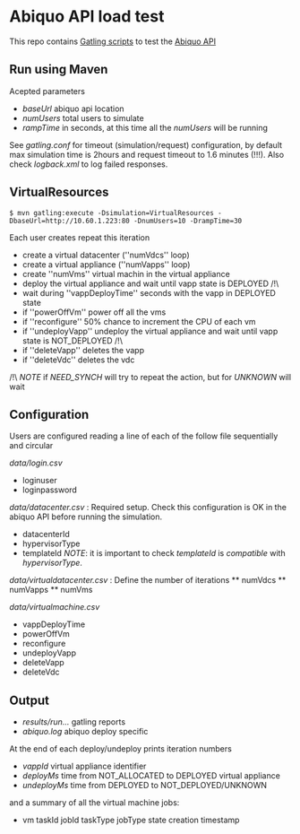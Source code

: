 Abiquo API load test
====================

This repo contains [Gatling scripts](https://github.com/excilys/gatling) to test the [Abiquo API](http://community.abiquo.com/display/ABI22/API+Reference)

Run using Maven
------------------

Acepted parameters

* *baseUrl* abiquo api location
* *numUsers* total users to simulate
* *rampTime* in seconds, at this time all the _numUsers_ will be running

See _gatling.conf_ for timeout (simulation/request) configuration, by default max simulation time is 2hours and request timeout to 1.6 minutes (!!!). Also check _logback.xml_ to log failed responses.

VirtualResources
----------------
````
$ mvn gatling:execute -Dsimulation=VirtualResources -DbaseUrl=http://10.60.1.223:80 -DnumUsers=10 -DrampTime=30
````

Each user creates repeat this iteration
* create a virtual datacenter (''numVdcs'' loop)
* create a virtual appliance (''numVapps'' loop)
* create ''numVms'' virtual machin in the virtual appliance
* deploy the virtual appliance and wait until vapp state is DEPLOYED /!\
* wait during ''vappDeployTime'' seconds with the vapp in DEPLOYED state
* if ''powerOffVm'' power off all the vms
* if ''reconfigure'' 50% chance to increment the CPU of each vm
* if ''undeployVapp'' undeploy the virtual appliance and wait until vapp state is NOT_DEPLOYED /!\
* if ''deleteVapp'' deletes the vapp
* if ''deleteVdc'' deletes the vdc

/!\ *NOTE* if _NEED_SYNCH_ will try to repeat the action, but for _UNKNOWN_ will wait


Configuration
-------------
Users are configured reading a line of each of the follow file sequentially and circular

*data/login.csv*
* loginuser
* loginpassword

*data/datacenter.csv* : Required setup. Check this configuration is OK in the abiquo API before running the simulation.
* datacenterId
* hypervisorType
* templateId
*NOTE*: it is important to check _templateId_ is *compatible* with _hypervisorType_.

*data/virtualdatacenter.csv* : Define the number of iterations
** numVdcs
** numVapps
** numVms

*data/virtualmachine.csv*
* vappDeployTime
* powerOffVm
* reconfigure
* undeployVapp
* deleteVapp
* deleteVdc

Output
------
* _results/run..._ gatling reports
* _abiquo.log_ abiquo deploy specific

At the end of each deploy/undeploy prints iteration numbers

* *vappId* virtual appliance identifier
* *deployMs* time from NOT_ALLOCATED to DEPLOYED virtual appliance
* *undeployMs* time from DEPLOYED to NOT_DEPLOYED/UNKNOWN

and a summary of all the virtual machine jobs:
* vm taskId jobId taskType jobType state creation timestamp
